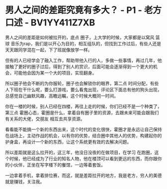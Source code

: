 # 男人之间的差距究竟有多大？ - P1 - 老方口述 - BV1YY411Z7XB

男人之间的差距是如何被拉开的，底点 圈子，上大学的时候，大家都是以窝风 篮球 音乐为rap，我们是以开心为目的，相互组队的，但找到工作过后，有些人还是天天跟同学混在一起，下了班就像放学一样。

但有的人已经学会了融入工作，帮助带他入行的人，多做一些事情，再过几年，他接触了更好的圈子过后，得到了别人的赏识，后面可能会逐渐得到一个更大的机会，可能他会因为某一个大的项目，实现翻身。

所以圈子他会不断的为你服轮，圈子也会解锁你的眼界，第二点 时间分配，有些人下班在干什么呢，要么打游戏，要么看鬼出现，评论区下面总有他的狗头出现，总感觉自己幽默风趣，高瞻远瞩，这个时候大概同一时间。

你在一楼的时候，别人已经在四楼，再往上走的时候，你们已经不是一个种类了，第三点 霍圈心态，霍圈是什么，拿着自有圈子里的资源，去跟未来可能会跟我们有关系的大佬，交朋友 相互去共享资源。

看看能不能搞一个新的东西出来，这个时代的变化很快，霍圈才是永远让自己保持在战场上，主动作战的机会，以有你的优势，结合圈中其他人的优势，构建起你的护身盒，再设计一个新的东西，让这个系统更有效的去解决问题。

所以差距就是这么拉开的，这三年，他没日没夜的在做项目，在学习 在跑圈，这个时候，他已经成为了行业的知名人物，他在楼顶可以看到更远的东西，而你跟你的小伙伴，正坐在写字楼下的餐馆，一边等着套饭。

一边拿着手机，拿着排位赛，而这，就是差距拉开的地方，我是老方，穷人的美德就是赚钱，关注我。